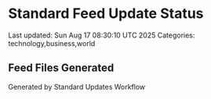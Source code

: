 # Standard Feed Update Status
Last updated: Sun Aug 17 08:30:10 UTC 2025
Categories: technology,business,world

## Feed Files Generated

Generated by Standard Updates Workflow
